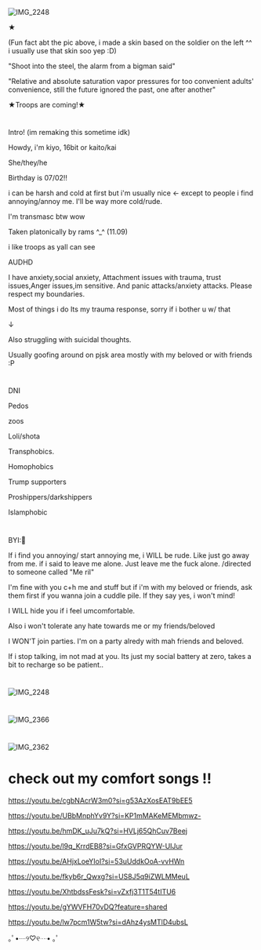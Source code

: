 ![IMG_2248](https://github.com/user-attachments/assets/6949ff89-3041-44b2-a1c7-ea2032bebef3)


★

(Fun fact abt the pic above, i made a skin based on the soldier on the left ^^ i usually use that skin soo yep :D)


"Shoot into the steel, the alarm from a bigman said"

"Relative and absolute saturation vapor pressures for too convenient adults' convenience, still the future ignored the past, one after another"

★Troops are coming!★

# 

Intro! (im remaking this sometime idk)

Howdy, i'm kiyo, 16bit or kaito/kai

She/they/he

Birthday is 07/02!!

i can be harsh and cold at first but i'm usually nice <- except to people i find annoying/annoy me. I'll be way more cold/rude. 

I'm transmasc btw wow

Taken platonically by rams ^_^ (11.09)

i like troops as yall can see

AUDHD

I have anxiety,social anxiety, Attachment issues with trauma, trust issues,Anger issues,im sensitive. And panic attacks/anxiety attacks.  Please respect my boundaries.

Most of things i do  Its my trauma response, sorry if i bother u w/ that


↓


Also struggling with suicidal thoughts.

Usually goofing around on pjsk area mostly with my beloved or with friends :P

# 
DNI


Pedos

zoos

Loli/shota

Transphobics.

Homophobics

Trump supporters

Proshippers/darkshippers

Islamphobic


# 
BYI:🎁

If i find you annoying/ start annoying me, i WILL be rude. Like just go away from me. if i said to leave me alone. Just leave me the fuck alone.
/directed to someone called "Me ril"


I'm fine with you c+h me and stuff but if i'm with my beloved or friends, ask them first if you wanna join a cuddle pile. If they say yes, i won't mind!

I WILL hide you if i feel umcomfortable.

Also i won't tolerate any hate towards me or my friends/beloved

I WON'T join parties. I'm on a party alredy with mah friends and beloved.

If i stop talking, im not mad at you. Its just my social battery at zero, takes a bit to recharge so be patient..


# 

![IMG_2248](https://github.com/user-attachments/assets/8c546d77-4bc6-448a-945d-26877d44f818)



 #
 
![IMG_2366](https://github.com/user-attachments/assets/1247a444-3de2-472b-a0df-9d713ce9e444)





# 



![IMG_2362](https://github.com/user-attachments/assets/752238a7-e7a4-4d70-896a-9576cda2e122)




# check out my comfort songs !!


https://youtu.be/cgbNAcrW3m0?si=g53AzXosEAT9bEE5


https://youtu.be/UBbMnphYv9Y?si=KP1mMAKeMEMbmwz-


https://youtu.be/hmDK_uJu7kQ?si=HVLj65QhCuv7Beej


https://youtu.be/l9q_KrrdEB8?si=GfxGVPRQYW-UIJur


https://youtu.be/AHjxLoeYIoI?si=53uUddkOoA-vvHWn


https://youtu.be/fkyb6r_Qwxg?si=US8J5q9iZWLMMeuL


https://youtu.be/XhtbdssFesk?si=vZxfj3T1T54tITU6

https://youtu.be/gYWVFH70vDQ?feature=shared

https://youtu.be/lw7pcm1W5tw?si=dAhz4ysMTlD4ubsL

｡ﾟ•┈୨♡୧┈• ｡ﾟ

